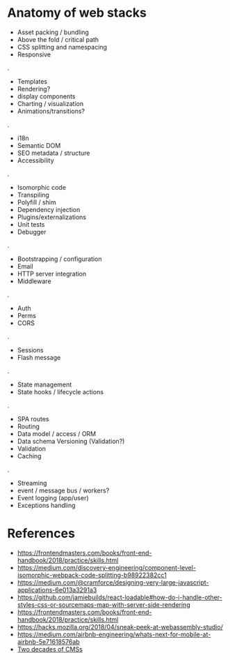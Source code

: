 # Anatomy of web stacks


* Asset packing / bundling
* Above the fold / critical path
* CSS splitting and namespacing
* Responsive

.

* Templates
* Rendering?
* display components
* Charting / visualization
* Animations/transitions?

.

* i18n
* Semantic DOM
* SEO metadata / structure
* Accessibility

.

* Isomorphic code
* Transpiling
* Polyfill / shim
* Dependency injection
* Plugins/externalizations 
* Unit tests
* Debugger

.

* Bootstrapping / configuration
* Email
* HTTP server integration
* Middleware

.

* Auth
* Perms
* CORS

.

* Sessions
* Flash message 

.

* State management
* State hooks / lifecycle actions

.

* SPA routes
* Routing
* Data model / access / ORM
* Data schema Versioning (Validation?)
* Validation
* Caching

.

* Streaming
* event / message bus / workers?
* Event logging (app/user)
* Exceptions handling



# References
* https://frontendmasters.com/books/front-end-handbook/2018/practice/skills.html
* https://medium.com/discovery-engineering/component-level-isomorphic-webpack-code-splitting-b98922382cc1
* https://medium.com/@cramforce/designing-very-large-javascript-applications-6e013a3291a3
* https://github.com/jamiebuilds/react-loadable#how-do-i-handle-other-styles-css-or-sourcemaps-map-with-server-side-rendering
* https://frontendmasters.com/books/front-end-handbook/2018/practice/skills.html
* https://hacks.mozilla.org/2018/04/sneak-peek-at-webassembly-studio/
* https://medium.com/airbnb-engineering/whats-next-for-mobile-at-airbnb-5e71618576ab
* [Two decades of CMSs](https://www.linkedin.com/pulse/two-decades-web-content-management-technology-tony-byrne/)


